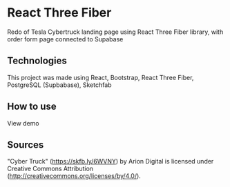 # React Three Fiber

Redo of Tesla Cybertruck landing page using React Three Fiber library, with order form page connected to Supabase

## Technologies

This project was made using React, Bootstrap, React Three Fiber, PostgreSQL (Supbabase), Sketchfab

## How to use

View demo 

## Sources

"Cyber Truck" (https://skfb.ly/6WVNY) by Arion Digital is licensed under Creative Commons Attribution (http://creativecommons.org/licenses/by/4.0/).
